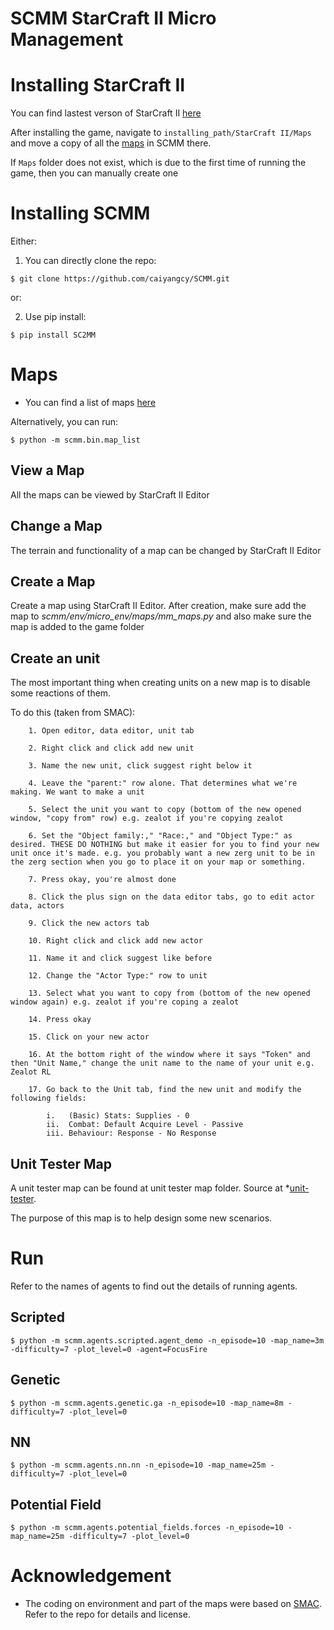 # SCMM StarCraft II Micro Management

# Installing StarCraft II
You can find lastest verson of StarCraft II [here](https://starcraft2.com/en-us/)

After installing the game, navigate to `installing_path/StarCraft II/Maps` and move a copy of all the [maps](https://github.com/caiyangcy/SCMM/tree/master/maps) in SCMM there.

If `Maps` folder does not exist, which is due to the first time of running the game, then you can manually create one

# Installing SCMM

Either:

1. You can directly clone the repo:

```shell
$ git clone https://github.com/caiyangcy/SCMM.git
```
or:

2. Use pip install:

```shell
$ pip install SC2MM
```

# Maps
* You can find a list of maps [here](https://github.com/caiyangcy/SC2DC/blob/master/docs/map_info.md)

Alternatively, you can run:

```shell
$ python -m scmm.bin.map_list
```

## View a Map

All the maps can be viewed by StarCraft II Editor

## Change a Map

The terrain and functionality of a map can be changed by StarCraft II Editor

## Create a Map

Create a map using StarCraft II Editor. After creation, make sure add the map to *scmm/env/micro_env/maps/mm_maps.py* and also make sure the map is added to the game folder

## Create an unit

The most important thing when creating units on a new map is to disable some reactions of them. 

To do this (taken from SMAC):

        1. Open editor, data editor, unit tab
        
        2. Right click and click add new unit
        
        3. Name the new unit, click suggest right below it
        
        4. Leave the "parent:" row alone. That determines what we're making. We want to make a unit
        
        5. Select the unit you want to copy (bottom of the new opened window, "copy from" row) e.g. zealot if you're copying zealot
        
        6. Set the "Object family:," "Race:," and "Object Type:" as desired. THESE DO NOTHING but make it easier for you to find your new unit once it's made. e.g. you probably want a new zerg unit to be in the zerg section when you go to place it on your map or something.
        
        7. Press okay, you're almost done
        
        8. Click the plus sign on the data editor tabs, go to edit actor data, actors
        
        9. Click the new actors tab
        
        10. Right click and click add new actor
        
        11. Name it and click suggest like before
        
        12. Change the "Actor Type:" row to unit
        
        13. Select what you want to copy from (bottom of the new opened window again) e.g. zealot if you're coping a zealot
        
        14. Press okay
        
        15. Click on your new actor
        
        16. At the bottom right of the window where it says "Token" and then "Unit Name," change the unit name to the name of your unit e.g. Zealot RL
        
        17. Go back to the Unit tab, find the new unit and modify the following fields:
        
            i.   (Basic) Stats: Supplies - 0
            ii.  Combat: Default Acquire Level - Passive
            iii. Behaviour: Response - No Response


## Unit Tester Map

A unit tester map can be found at unit tester map folder. Source at *[unit-tester](https://www.sc2mapster.com/projects/unit-tester).

The purpose of this map is to help design some new scenarios. 


# Run

Refer to the names of agents to find out the details of running agents.

## Scripted

```shell
$ python -m scmm.agents.scripted.agent_demo -n_episode=10 -map_name=3m -difficulty=7 -plot_level=0 -agent=FocusFire
```
    
## Genetic
    
```shell
$ python -m scmm.agents.genetic.ga -n_episode=10 -map_name=8m -difficulty=7 -plot_level=0 
```
    
## NN

```shell
$ python -m scmm.agents.nn.nn -n_episode=10 -map_name=25m -difficulty=7 -plot_level=0 
```    

## Potential Field
```shell
$ python -m scmm.agents.potential_fields.forces -n_episode=10 -map_name=25m -difficulty=7 -plot_level=0 
```

# Acknowledgement
* The coding on environment and part of the maps were based on [SMAC](https://github.com/oxwhirl/smac). Refer to the repo for details and license.
